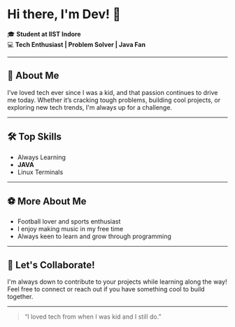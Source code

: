 # Hi there, I'm Dev! 👋

🎓 **Student at IIST Indore**  
💻 **Tech Enthusiast | Problem Solver | Java Fan**

---

## 🚀 About Me

I’ve loved tech ever since I was a kid, and that passion continues to drive me today. Whether it’s cracking tough problems, building cool projects, or exploring new tech trends, I'm always up for a challenge.

---

## 🛠️ Top Skills

- Always Learning
- **JAVA**
- Linux Terminals

---

## ⚽ More About Me

- Football lover and sports enthusiast
- I enjoy making music in my free time
- Always keen to learn and grow through programming

---

## 🤝 Let's Collaborate!

I'm always down to contribute to your projects while learning along the way!  
Feel free to connect or reach out if you have something cool to build together.

---
> “I loved tech from when I was kid and I still do.”
